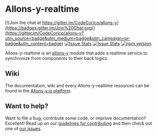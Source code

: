 # Allons-y-realtime

[![Join the chat at https://gitter.im/CodeCorico/allons-y](https://badges.gitter.im/Join%20Chat.svg)](https://gitter.im/CodeCorico/allons-y?utm_source=badge&utm_medium=badge&utm_campaign=pr-badge&utm_content=badge)
[![Issue Stats](http://issuestats.com/github/codecorico/allons-y-realtime/badge/issue)](http://issuestats.com/github/codecorico/allons-y)
[![Issue Stats](http://issuestats.com/github/codecorico/allons-y-realtime/badge/pr)](http://issuestats.com/github/codecorico/allons-y)
[![npm version](https://badge.fury.io/js/allons-y-realtime.svg)](https://badge.fury.io/js/allons-y-realtime)

Allons-y-realtime is an [allons-y](https://github.com/CodeCorico/allons-y) module that adds a realtime service to synchronize front components to their back logics.

## Wiki

The documentation, wiki and every Allons-y-realtime resources can be found in the [Allons-y.io platform](http://allons-y.io).

## Want to help?

Want to file a bug, contribute some code, or improve documentation? Excellent! Read up on our [guidelines for contributing](CONTRIBUTING.md) and then check out one of [our issues](https://github.com/CodeCorico/allons-y-realtime/issues).
